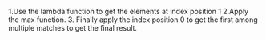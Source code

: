 1.Use the lambda function to get the elements at index position 1 
2.Apply the max function.
3. Finally apply the index position 0 to get the first among multiple matches to get the final result.